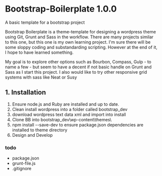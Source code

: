 # Bootstrap-Boilerplate 1.0.0
A basic template for a bootstrap project

Bootstrap Boilerplate is a theme-template for designing a wordpress theme using Git, Grunt and Sass in the workflow.  There are many projects similar to this one, but this one is my own learning project.  I'm sure there will be some sloppy coding and substandarding scripting.  However at the end of it, I hope to have learned something. 

My goal is to explore other options such as Bourbon, Compass, Gulp - to name a few - but seem to have a decent if not basic handle on Grunt and Sass as I start this project.  I also would like to try other responsive grid systems with sass like Neat or Susy

## 1. Installation
1. Ensure node.js and Ruby are installed and up to date.
2. Clean install wordpress into a folder called bootstrap_dev
3. download wordpress text data xml and import into install
3. Clone BB into bootstrap_dev\wp-content\themes\
4. npm install --save-dev to ensure package.json dependencies are installed to theme directory
5. Design and Develop

### todo
- package.json
- grunt-file.js
- .gitignore
